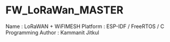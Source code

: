 # FW_LoRaWan_MASTER
Name     : LoRaWAN + WiFIMESH
Platform : ESP-IDF / FreeRTOS / C Programming
Author   : Kammanit Jitkul

